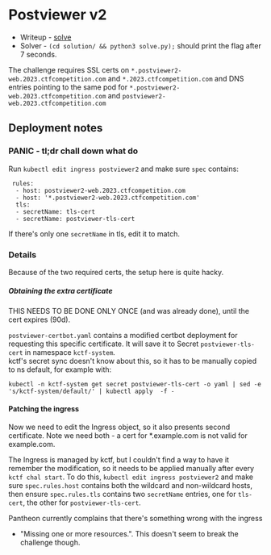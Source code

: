 # Postviewer v2

* Writeup - [solve](./solve/solve.html)
* Solver - `(cd solution/ && python3 solve.py);` should print the flag after 7 seconds.

The challenge requires SSL certs on `*.postviewer2-web.2023.ctfcompetition.com` and `*.2023.ctfcompetition.com` and DNS entries pointing to the same pod for `*.postviewer2-web.2023.ctfcompetition.com` and `postviewer2-web.2023.ctfcompetition.com`

## Deployment notes

### PANIC - tl;dr chall down what do

Run `kubectl edit ingress postviewer2` and make sure `spec` contains:
```
 rules:
  - host: postviewer2-web.2023.ctfcompetition.com
  - host: '*.postviewer2-web.2023.ctfcompetition.com'
  tls:
  - secretName: tls-cert
  - secretName: postviewer-tls-cert
```
If there's only one `secretName` in tls, edit it to match.

### Details

Because of the two required certs, the setup here is quite hacky.

##### Obtaining the extra certificate

THIS NEEDS TO BE DONE ONLY ONCE (and was already done), until the cert expires
(90d).

`postviewer-certbot.yaml` contains a modified certbot deployment for requesting
this specific certificate. It will save it to Secret `postviewer-tls-cert` in
namespace `kctf-system`.  
kctf's secret sync doesn't know about this, so it has to be manually copied to
ns default, for example with:
```
kubectl -n kctf-system get secret postviewer-tls-cert -o yaml | sed -e 's/kctf-system/default/' | kubectl apply  -f -
```

#### Patching the ingress

Now we need to edit the Ingress object, so it also presents second certificate.
Note we need both - a cert for \*.example.com is not valid for example.com.

The Ingress is managed by kctf, but I couldn't find a way to have it remember the modification, so it needs to be applied manually after every `kctf chal start`.
To do this, `kubectl edit ingress postviewer2` and make sure `spec.rules.host`
contains both the wildcard and non-wildcard hosts, then ensure `spec.rules.tls`
contains two `secretName` entries, one for `tls-cert`, the other for
`postviewer-tls-cert`.

Pantheon currently complains that there's something wrong with the ingress
- "Missing one or more resources.". This doesn't seem to break the challenge
  though.
